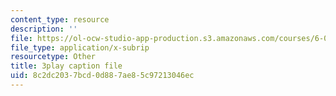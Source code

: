 ```yaml
---
content_type: resource
description: ''
file: https://ol-ocw-studio-app-production.s3.amazonaws.com/courses/6-0001-introduction-to-computer-science-and-programming-in-python-fall-2016/8c2dc2037bcd0d887ae85c97213046ec_FKp-6sojt9A.srt
file_type: application/x-subrip
resourcetype: Other
title: 3play caption file
uid: 8c2dc203-7bcd-0d88-7ae8-5c97213046ec
---
```

